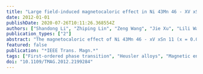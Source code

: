 ```yaml
---
title: "Large field-induced magnetocaloric effect in Ni 43Mn 46 - XV xSn 11 heusler alloys"
date: 2012-01-01
publishDate: 2020-07-26T10:11:26.368554Z
authors: ["Shandong Li", "Zhiping Lin", "Zeng Wang", "Jie Xu", "Lili Wang", "Jianhua Lin", "Yi Hu", "Feng Xu", "Tianxiang Nan", "Nian X. Sun", "Jenq Gong Duh"]
publication_types: ["2"]
abstract: "The magnetocaloric effect of Ni 43Mn 46 - xV xSn 11 (x = 0.00, 0.75, 1.25, 1.50) alloys has been investigated. It is revealed that partial substitution of V for Mn dramatically enhances the magnetic entropy change from 15.4 J/kg.K for x=0 to 36.1 J/kg.K for x=1.25 under a magnetic field of 3 T. A large refrigeration capacity up to 164.2 J/kg for x=1.50 indicates that the V-doped Ni 4346Sn 11 alloys are promising candidates for the application in magnetic refrigeration. The origin of large magnetic entropy change and the variation of phase transformation temperature were discussed in terms of d electron density. © 2012 IEEE."
featured: false
publication: "*IEEE Trans. Magn.*"
tags: ["First-ordered phase transition", "Heusler alloys", "Magnetic entropy change", "Magnetocaloric effect"]
doi: "10.1109/TMAG.2012.2199284"
---
```


